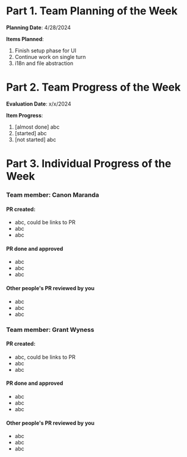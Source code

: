 # Part 1. Team Planning of the Week
**Planning Date**: 4/28/2024

**Items Planned**:
1. Finish setup phase for UI
2. Continue work on single turn
3. i18n and file abstraction

# Part 2. Team Progress of the Week
**Evaluation Date**: x/x/2024

**Item Progress**:
1. [almost done] abc
2. [started] abc
3. [not started] abc

# Part 3. Individual Progress of the Week
### Team member: Canon Maranda
#### PR created:
- abc, could be links to PR
- abc
- abc

#### PR done and approved
- abc
- abc
- abc

#### Other people's PR reviewed by you
- abc
- abc
- abc

### Team member: Grant Wyness
#### PR created:
- abc, could be links to PR
- abc
- abc

#### PR done and approved
- abc
- abc
- abc

#### Other people's PR reviewed by you
- abc
- abc
- abc
